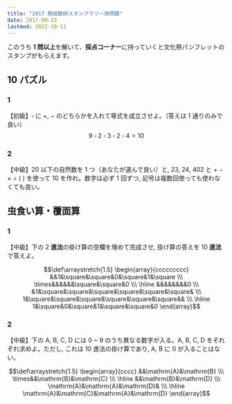 ```yaml
---
title: "2017 開成数研スタンプラリー用問題"
date: 2017-09-23
lastmod: 2022-10-11
---
```


このうち **1 問以上**を解いて、**採点コーナー**に持っていくと文化祭パンフレットのスタンプがもらえます。

## 10 パズル

### 1

【初級】$\square$ に $+$, $-$ のどちらかを入れて等式を成立させよ。（答えは 1 通りのみで良い）$$9\ \square\ 2\ \square\ 3\ \square\ 2\ \square\ 4=10$$

### 2

【中級】$20$ 以下の自然数を 1 つ（あなたが選んで良い）と, $23$, $24$, $402$ と $+$ $-$ $\times$ $\div$ $($ $)$ を使って $10$ を作れ。数字は必ず 1 回ずつ, 記号は複数回使っても使わなくても良い。

## 虫食い算・覆面算

### 1

【中級】下の $2$ **進法**の掛け算の空欄を埋めて完成させ, 掛け算の答えを $10$ **進法**で答えよ。

$$\def\arraystretch{1.5}
\begin{array}{ccccccccc}
&&1&\square&\square&0&\square&1&\square \\\
\times&&&&&&\square&\square&0 \\\ \hline
&&&&&&&&0 \\\
&1&\square&\square&\square&\square&\square&\square& \\\
1&\square&\square&\square&\square&\square&\square&& \\\ \hline
1&\square&0&\square&1&\square&\square&0
\end{array}$$

### 2

【中級】下の $\mathrm{A}$, $\mathrm{B}$, $\mathrm{C}$, $\mathrm{D}$ には $0$ ~ $9$ のうち異なる数字が入る。$\mathrm{A}$, $\mathrm{B}$, $\mathrm{C}$, $\mathrm{D}$ をそれぞれ求めよ。ただし, これは $10$ 進法の掛け算であり, $\mathrm{A}$, $\mathrm{B}$ に $0$ が入ることはない。

$$\def\arraystretch{1.5}
\begin{array}{cccc}
&&\mathrm{A}&\mathrm{B} \\\
\times&&\mathrm{B}&\mathrm{C} \\\ \hline
&&\mathrm{B}&\mathrm{D} \\\
\mathrm{A}&\mathrm{A}&\mathrm{D}& \\\ \hline
\mathrm{A}&\mathrm{C}&\mathrm{A}&\mathrm{D}
\end{array}$$